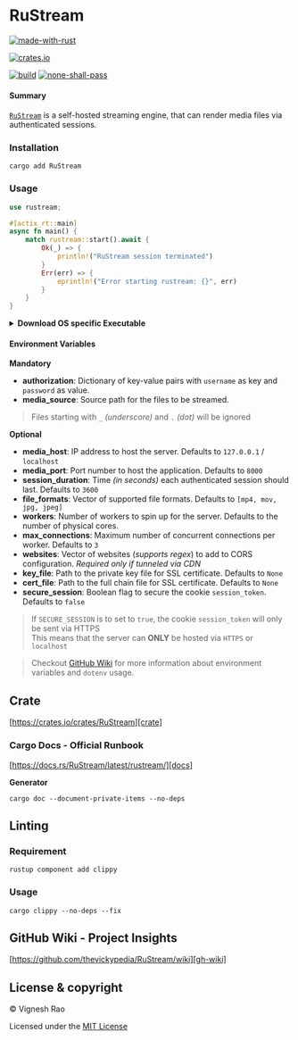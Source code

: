 # RuStream

[![made-with-rust][rust-logo]][rust-src-page]

[![crates.io][crates-logo]][crate]

[![build][gh-logo]][build]
[![none-shall-pass][nsp-logo]][nsp]

#### Summary
[`RuStream`][repo] is a self-hosted streaming engine, that can render media files via authenticated sessions.

### Installation

```shell
cargo add RuStream
```

### Usage
```rust
use rustream;

#[actix_rt::main]
async fn main() {
    match rustream::start().await {
        Ok(_) => {
            println!("RuStream session terminated")
        }
        Err(err) => {
            eprintln!("Error starting rustream: {}", err)
        }
    }
}
```

<details>
<summary><strong>Download OS specific Executable</strong></summary>

###### macOS
```shell
curl -o RuStream-Darwin-x86_64.tar.gz -LH "Accept: application/octet-stream" "https://github.com/thevickypedia/RuStream/releases/latest/download/RuStream-Darwin-x86_64.tar.gz"
```

###### Linux
```shell
curl -o RuStream-Linux-x86_64.tar.gz -LH "Accept: application/octet-stream" "https://github.com/thevickypedia/RuStream/releases/latest/download/RuStream-Linux-x86_64.tar.gz"
```

###### RaspberryPi
```shell
curl -o RuStream-RaspberryPi.tar.gz -LH "Accept: application/octet-stream" "https://github.com/thevickypedia/RuStream/releases/latest/download/RuStream-RaspberryPi.tar.gz"
```

###### Windows
```shell
curl -o RuStream-Windows-x86_64.zip -LH "Accept: application/octet-stream" "https://github.com/thevickypedia/RuStream/releases/latest/download/RuStream-Windows-x86_64.zip"
```
</details>

#### Environment Variables

**Mandatory**
- **authorization**: Dictionary of key-value pairs with `username` as key and `password` as value.
- **media_source**: Source path for the files to be streamed.
> Files starting with `_` _(underscore)_ and `.` _(dot)_ will be ignored

**Optional**
- **media_host**: IP address to host the server. Defaults to `127.0.0.1` / `localhost`
- **media_port**: Port number to host the application. Defaults to `8000`
- **session_duration**: Time _(in seconds)_ each authenticated session should last. Defaults to `3600`
- **file_formats**: Vector of supported file formats. Defaults to `[mp4, mov, jpg, jpeg]`
- **workers**: Number of workers to spin up for the server. Defaults to the number of physical cores.
- **max_connections**: Maximum number of concurrent connections per worker. Defaults to `3`
- **websites**: Vector of websites (_supports regex_) to add to CORS configuration. _Required only if tunneled via CDN_
- **key_file**: Path to the private key file for SSL certificate. Defaults to `None`
- **cert_file**: Path to the full chain file for SSL certificate. Defaults to `None`
- **secure_session**: Boolean flag to secure the cookie `session_token`. Defaults to `false`
> If `SECURE_SESSION` is to set to `true`, the cookie `session_token` will only be sent via HTTPS<br>
> This means that the server can **ONLY** be hosted via `HTTPS` or `localhost`

> Checkout [GitHub Wiki][gh-wiki-env] for more information about environment variables and `dotenv` usage.

## Crate
[https://crates.io/crates/RuStream][crate]

### Cargo Docs - Official Runbook
[https://docs.rs/RuStream/latest/rustream/][docs]

**Generator**
```shell
cargo doc --document-private-items --no-deps
```

## Linting
### Requirement
```shell
rustup component add clippy
```
### Usage
```shell
cargo clippy --no-deps --fix
```

## GitHub Wiki - Project Insights
[https://github.com/thevickypedia/RuStream/wiki][gh-wiki]

## License & copyright

&copy; Vignesh Rao

Licensed under the [MIT License][license]

[repo]: https://github.com/thevickypedia/RuStream
[license]: https://github.com/thevickypedia/RuStream/blob/main/LICENSE
[build]: https://github.com/thevickypedia/RuStream/actions/workflows/rust.yml
[rust-src-page]: https://www.rust-lang.org/
[rust-logo]: https://img.shields.io/badge/Made%20with-Rust-black?style=for-the-badge&logo=Rust
[gh-logo]: https://github.com/thevickypedia/RuStream/actions/workflows/rust.yml/badge.svg
[nsp-logo]: https://github.com/thevickypedia/RuStream/actions/workflows/none.yml/badge.svg
[nsp]: https://github.com/thevickypedia/RuStream/actions/workflows/none.yml
[crate]: https://crates.io/crates/RuStream
[gh-checks]: https://github.com/thevickypedia/RuStream/actions/workflows/rust.yml
[crates-logo]: https://img.shields.io/crates/v/RuStream.svg
[gh-wiki]: https://github.com/thevickypedia/RuStream/wiki
[gh-wiki-env]: https://github.com/thevickypedia/RuStream/wiki/Environment-Variables
[docs]: https://docs.rs/RuStream/latest/rustream/
